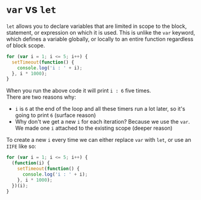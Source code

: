 # `var` vs `let`

`let` allows you to declare variables that are limited in scope to the block, statement, or expression on which it is used. This is unlike the `var` keyword, which defines a variable globally, or locally to an entire function regardless of block scope.

```js
for (var i = 1; i <= 5; i++) {
  setTimeout(function() {
    console.log('i : ' + i);
  }, i * 1000);
}
```

When you run the above code it will print `i : 6` five times.  
There are two reasons why:

* `i` is `6` at the end of the loop and all these timers run a lot later, so it's going to print `6` (surface reason)
* Why don't we get a new `i` for each iteration? Because we use the `var`. We made one `i` attached to the existing scope (deeper reason)

To create a new `i` every time we can either replace `var` with `let`, or use an `IIFE` like so:

```js
for (var i = 1; i <= 5; i++) {
  (function(i) {
    setTimeout(function() {
      console.log('i : ' + i);
    }, i * 1000);
  })(i);
}
```

